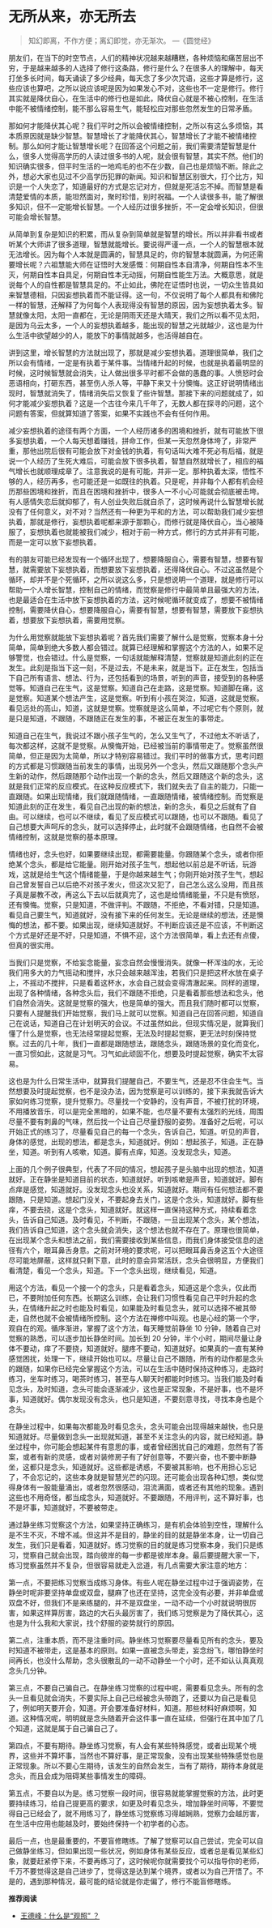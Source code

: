 # 无所从来，亦无所去


> 知幻即离，不作方便；离幻即觉，亦无渐次。   —《圆觉经》

朋友们，在当下的时空节点，人们的精神状况越来越糟糕，各种烦恼和痛苦层出不穷，于是越来越多的人选择了修行这条路，修行是什么？在很多人的理解中，每天打坐多长时间，每天诵读了多少经典，每天念了多少次咒语，这些才算是修行，这些应该也算吧，之所以说应该呢是因为如果发心不对，这些也不一定是修行。修行其实就是降伏自心，在生活中的修行也是如此，降伏自心就是不被心控制，在生活中能不被情绪控制，能不那么容易生气，能轻松应对那些忽然发生的日常矛盾。

那如何才能降伏其心呢？我们平时之所以会被情绪控制，之所以有这么多烦恼，其本质原因就是缺少智慧。智慧增长了才能降伏其心，智慧增长了才能不被情绪控制。那么如何才能让智慧增长呢？在回答这个问题之前，我们需要清楚智慧是什么，很多人觉得高学历的人读过很多书的人呢，就会很有智慧，其实不然。他们的知识确实很多，但平时生活的一地鸡毛的也不在少数，自己也是烦恼不断。除此之外，想必大家也见过不少高学历犯罪的新闻。知识和智慧区别很大，打个比方，知识是一个人失恋了，知道最好的方式是忘记对方，但就是死活忘不掉。而智慧是看清楚爱情的本质，能坦然面对，聚时珍惜，别时祝福。一个人读很多书，能了解很多知识，但不一定能增长智慧。一个人经历过很多挫折，不一定会增长知识，但很可能会增长智慧。

从简单到复杂是知识的积累，而从复杂到简单就是智慧的增长。所以并非看书或者听某个大师讲了很多道理，智慧就能增长。要说得严谨一点，一个人的智慧根本就无法增长。因为每个人本就是圆满的，智慧具足的，你的智慧本就圆满，为何还需要增长呢？六祖慧能大师在证悟时大发感慨：何期自性本自清净，何期自性本不生灭，何期自性本自具足，何期自性本无动摇，何期自性能生万法。大概意思，就是说每个人的自性都是智慧具足的。不止如此，佛陀在证悟时也说，一切众生皆具如来智慧德相，只因妄想执着而不能证得。这一句，不仅说明了每个人都具有和佛陀一样的智慧，还解释了为何每个人表现得没有智慧的原因，因为妄想执着太多。智慧就像太阳，太阳一直都在，无论是阴雨天还是大晴天，我们之所以看不见太阳，是因为乌云太多，一个人的妄想执着越多，能出现的智慧之光就越少，这也是为什么生活中欲望越少的人，能放下的事情就越多，也活得越自在。

讲到这里，增长智慧的方法就出现了，那就是减少妄想执着。道理很简单，我们之所以会有情绪，一定是有执着于某件事。当情绪升起的时候，也就是执着最明显的时候，这时候智慧就会消失，让人做出很多平时都不会做的愚蠢的事。人愤怒时会恶语相向，打砸东西，甚至伤人杀人等，平静下来又十分懊悔。这正好说明情绪出现时，智慧就消失了，情绪消失后又恢复了些许智慧。那接下来的问题就成了，如何才能减少妄想执着？这是一个古往今来几千年了，无数人都在探寻的问题，这个问题有答案，但就算知道了答案，如果不实践也不会有任何作用。

减少妄想执着的途径有两个方面，一个人经历诸多的困境和挫折，就有可能放下很多妄想执着，一个人每天想着赚钱，拼命工作，但某一天忽然身体垮了，非常严重，那他出院后很有可能会放下对金钱的执着，有句话叫大难不死必有后福，就是说一个人经历了生死大难后，可能会放下很多执着，智慧自然就增长了，相应的福气增长也就顺理成章了。注意我说的是有可能，并非一定。那种执着太深，悟性不够的人，经历再多，也可能还是一如既往的执着。只是呢，并非每个人都有机会经历那些困境和挫折，而且在困境和挫折中，很多人一不小心可能就会彻底被击垮。有人感情失恋后就抑郁了，有人创业失败后就自杀了，这时候再说什么智慧增长就没有了任何意义，对不对？当然还有一种更为平和的方法，可以帮助我们减少妄想执着，那就是修行，妄想执着呢都来源于那颗心，而修行就是降伏自心，当心被降服了，妄想执着也就能被我们减少，相对于前一种方式，修行的方式并非有可能，而是一定可以放下妄想执着。

有的朋友可能已经发现有一个循环出现了，想要降服自心，需要有智慧，想要有智慧，就需要放下妄想执着，而想要放下妄想执着，还得降伏自心。不过这虽然是个循环，却并不是个死循环，之所以说这么多，只是想说明一个道理，就是修行可以帮助一个人增长智慧，控制自己的情绪，而觉察是修行中最简单且最强大的方法，也是最适合在生活中放下妄想执着的方法，这时候呢循环就变成了，想要不被情绪控制，需要降伏自心，想要降服自心，需要有智慧，想要有智慧，需要放下妄想执着，想要放下妄想执着，需要用觉察。

为什么用觉察就能放下妄想执着呢？首先我们需要了解什么是觉察，觉察本身十分简单，简单到绝大多数人都会错过。就算已经理解和掌握这个方法的人，如果不足够警觉，也会错过。什么是觉察，一句话就能解释清楚，觉察就是知道此刻的正在发生。此刻是指当下这一刻，不是过去，不是未来，就是当下。正在发生，包括当下自己所有语言、想法、行为，还包括看到的场景，听到的声音，接受到的各种感觉等。知道自己在生气，这是觉察。知道自己在走路，这是觉察。知道脚在痛，这是觉察。知道某个想法产生，这是觉察。听到有小孩在哭泣，知道，这就是觉察。看见远处的高山，知道，这就是觉察。觉察就是这么简单，不过呢它有个原则，就是只是知道，不跟随，不跟随正在发生的事，不被正在发生的事带走。

知道自己在生气，我说过不跟小孩子生气的，怎么又生气了，不过他太不听话了，每次都这样，这就不是觉察。从懊悔开始，已经被当前的事情带走了。觉察虽然很简单，但正是因为太简单，所以才特别容易错过。我们平时的做事方式，思考问题的方式都是习惯跟随当前发生的事情，出现另外一个念头，然后又跟随那个念头产生新的动作，然后跟随那个动作出现一个新的念头，然后又跟随这个新的念头，这就是我们正常的反应模式。在这种反应模式下，我们就失去了自主的能力，只能一直跟随。如果出现情绪，我们就跟随情绪，一直跟随情绪，被情绪控制。而觉察是知道此刻的正在发生，看见自己出现的新的想法，新的念头，看见之后就有了自由。可以继续，也可以不继续，看见了反应模式可以跟随，也可以不跟随。看见了自己想要大声呵斥的念头，就可以选择停止，此时就不会跟随情绪，也自然不会被情绪控制，这就是觉察的基本原理。

情绪也好，念头也好，如果要继续出现，都需要能量。你跟随某个念头，或者你拒绝某个念头，都是给它能量。刚开始对孩子生气，想起他以前总是不听话，玩游戏，这就是给生气这个情绪能量，于是你越来越生气；你刚开始对孩子生气，想起自己曾发誓自己以后绝不对孩子发火，但这次又犯了，自己怎么这么没用，而且孩子真是屡教不改，再这么下去以后就真完了，这也是给情绪能量，不只是有愤怒，还有懊悔。觉察，只是知道，不做评判。不跟随，不拒绝，不看对错，只是知道。看见自己要生气，知道就好，没有接下来的任何发生。无论是继续的想法，还是懊悔的想法，都不要。如果出现，继续知道就好。不判断应该还是不应该，不判断这个方式是好还是不好，只是知道，不惧不迎，这个方法很简单，看上去还有点傻，但真的很实用。

当我们只是觉察，不给妄念能量，妄念自然会慢慢消失。就像一杯浑浊的水，无论我们用多大的力气摇动和搅拌，水只会越来越浑浊，若我们只是把这杯水放在桌子上，不摇动不搅拌，只是看着这杯水，水会自己就会变得清澈起来。同样的道理，出现了各种情绪，各种念头后，我们不跟随不拒绝，只是看着那些想法和念头，他们自然会消失。这就是觉察的强大，也是简单的强大。而且我们随时都可以觉察，只要有人提醒我们开始觉察，我们马上就可以觉察。知道自己在回答问题，知道自己在说话，知道自己在计划明天的会议。不过虽然如此，但现实情况是，就算我们懂了什么是觉察，也无法经常提起觉察，无法及时提起觉察，更无法时刻保持觉察。过去的几十年，我们一直都是跟随想法，跟随念头，跟随场景的变化而变化，一直习惯如此，这就是习气。习气如此顽固不化，想要及时提起觉察，确实不太容易。

这也是为什么日常生活中，就算我们提醒自己，不要生气，还是忍不住会生气。当然想要及时提起觉察，也不是没办法，因为觉察是可以训练的，接下来我就告诉大家如何练习觉察，提升觉察力。尽量找一个安静的，没有声音，不被打扰的环境，不用播放音乐，可以是完全黑暗的，如果不能，也尽量不要有太强烈的光线，周围尽量不要有刺鼻的气味，然后找一个让自己尽量舒服的姿势。准备好之后呢，可以开始正式的练习了，尽量看见自己的每一个念头，告诉自己，知道。听见的声音，身体的感觉，出现的想法，都是念头，知道就好。例如：想起孩子，知道。正在静坐，知道。听到有人咳嗽，知道。脚有点痒，知道。没发现念头，知道。

上面的几个例子很典型，代表了不同的情况，想起孩子是头脑中出现的想法，知道就好。正在静坐是知道目前的状态，知道就好。听到咳嗽是声音，知道就好。脚有点痒是感觉，知道就好。没发现念头也没关系，知道就好。期间有任何想法都不要跟随，只是知道。想起门没关，不要起身去关门，这是个念头，知道就好。脚有些痒，不要去挠，这是个念头，知道就好。就这样一直保持这种方式，持续看着念头，告诉自己知道。及时看见，不判断，不跟随，一旦出现某个念头，某个想法，我们告诉自己知道，这个念头就会消失，这个想法也就不存在了。原理也很简单，在出现某个念头和想法之前，我们需要接收到某些信息，而我们身体接受信息的途径有六个，眼耳鼻舌身意。之前对环境的要求呢，可以把眼耳鼻舌身这五个大途径尽可能地屏蔽，这样就只剩下意，此时的意会异常活跃，念头会很明显，方便我们看清楚，看见一个念头，知道。下一个念头出现，继续看见，知道。

用这个方法，看见一个接一个的念头，只是看着念头，知道这是个念头，仅此而已，不要附加任何东西。长期这么训练，会让我们习惯性看见自己平时升起的念头，在情绪升起之时也能及时看见，如果能及时看见念头，就可以选择不被其带走，自然也就不会被情绪所控制。这个方法在禅修中叫观。也是心经的第一个字，观自在的观。循序渐进，掌握了这个方法，每天睡觉前静坐 10 分钟，随着自己对觉察的熟悉，可以逐步加长静坐时间。加长到 20 分钟，半个小时，期间尽量让身体不要动，痒了不要挠，知道就好。腿疼不要动，知道就好。如果真的一直有某种感觉困扰，处理一下，继续开始也可以。尽量让自己不跟随，所有的动作都是念头的跟随，如果你已经完全掌握这个方法，可以在生活中随时保持这种练习，走路时练习，坐车时练习，喝茶时练习，甚至与人聊天时都能时时练习。当我们能及时看见念头，及时知道，念头可能会逐渐减少，这也是正常现象，不是好事，也不是坏事，知道就好。偶尔发现没有念头，也只是知道，不要刻意寻找，寻找本身也是个念头。

在静坐过程中，如果每次都能及时看见念头，念头可能会出现得越来越快，也只是知道就好。尽量做到念头一出现就知道，甚至不关注念头的内容，就已经知道。静坐过程中，你可能会想起某件有意思的事，或者曾经困扰自己的难题，忽然有了答案，或者有新的灵感，或者对装修房子有了好创意等，不要兴奋，也不要中断静坐，这都只是念头，知道就好。这些都是诱惑，不要被其影响，也不用担心忘记了，不会忘记的，这些本身就是智慧光芒的闪现。还可能会出现各种幻想，类似觉得身体有一股能量涌出，或者忽然很感动，泪流满面，或者还有其他的现象。遇到这些也不用奇怪，都当成念头，知道就好。不要跟随，不用评判，这不算好事，也不是坏事，知道就好，不要被带走。

通过静坐练习觉察这个方法，如果坚持正确练习，是有机会体验到空性，理解什么是不生不灭，不增不减。但这并不是目的，静坐的目的就是静坐本身，让一切自己发生，我们只是看着，知道就好。练习觉察的目的就是练习觉察本身，我们只是练习，觉察自己就会出现，踏向彼岸的每一步都是彼岸本身。最后要提醒大家一下，练习觉察虽然并不复杂，但很容易就走入岔道，有几点需要大家注意的地方：

第一点，不要把练习觉察当成练习身体。有些人呢在静坐过程中过于强调姿势，在静坐时呢非要坚持单盘或双盘，腿麻了也还在坚持，这完全没有必要，并非单盘或双盘不好，但我们不是来练腿的，并不是双盘坐，一动不动一个小时就说明很厉害，如果这样算厉害，路边的大石头最厉害了，我们练习觉察是为了降伏其心，这也是为什么我和大家说，找个舒服的姿势就行的原因。

第二点，注重本质，而不是注重时间。静坐练习觉察要尽量看见所有的念头，要及时知道不被带走，这是基本的原则。如果一直被念头带走，妄念纷飞，哪怕静坐时间再长，也没什么帮助，念头很散乱的一动不动静坐一个小时，还不如认认真真观念头几分钟。

第三点，不要自己骗自己。在静坐练习觉察的过程中呢，需要看见念头。所有的念头一旦看见就会消失，不要实际上自己已经被念头带跑了，还要以为自己是看见了，例如明天要开会，知道。开会要准备好材料，知道。那些材料好麻烦啊，知道。这种情况呢，明明就是念头随着开会这件事一直在延续，但强行在其中加了几个知道，这就是属于自己骗自己了。

第四点，不要有期待。静坐练习觉察，有人会有某些特殊感觉，或者出现某个境界，这些并不算坏事，当然也不算好事，是正常现象，没有出现某些特殊感觉也是正常现象。所以不要心生期待，该发生的自然会发生，当有了期待，期待本身就是念头，而且会成为阻碍某些事情发生的障碍。

第五点，不要自以为是。练习觉察一段时间，很容易就能掌握觉察的方法，此时更要持续练习，给自己提更高的要求，如更及时看见念头，增加静坐时间等，不要觉得自己已经会了，就不用练习了，静坐练习觉察练习得越娴熟，觉察力会越厉害，在生活中应用也能越及时，要始终保持一个初学者的心态。

最后一点，也是最重要的，不要盲修瞎练。了解了觉察可以自己尝试，完全可以自己做静坐练习，但如果出现一些状况，例如身体有某些反应，或者总是看见某些幻象，就要赶紧停下来，不要再练习了，这时候呢你就需要找个可以指导你的老师，千万不要觉得这是自己进步了，觉得这是达到某个境界，或者以为自己开悟了。不是的，遇到那种情况，最可能的结论就是你走偏了，修行不能盲修瞎练。

**推荐阅读**

- [王德峰：什么是“观照” ？](https://www.bilibili.com/video/BV1fZ421x7dg/?spm_id_from=333.880.my_history.page.click&vd_source=21db84374de3d6785c04b0329b69e5e5)

